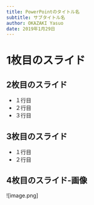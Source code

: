 ```yaml
---
title: PowerPointのタイトル名
subtitle: サブタイトル名
author: OKAZAKI Yasuo
date: 2019年1月29日
---
```


# 1枚目のスライド

## 2枚目のスライド

- １行目
- ２行目
- ３行目

## 3枚目のスライド

* １行目
* ２行目

## 4枚目のスライド-画像

![image.png]